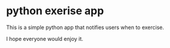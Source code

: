 # python exerise app

This is a simple python app that notifies users when to exercise.

I hope everyone would enjoy it.
